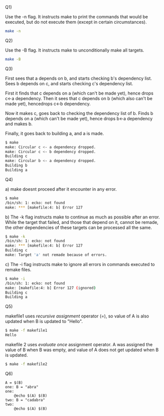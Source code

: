 

Q1)

Use the -n flag. It instructs make to print the commands that would be executed, but do not execute them (except  in
            certain circumstances).
```bash
make -n
```

Q2) 

Use the -B flag. It instructs make to unconditionally make all targets.
```bash
make -B
```

Q3)

First sees that a depends on b, and starts checking b's dependency list. Sees b depends on c, and
    starts checking c's dependency list. 
    
First it finds that c depends on a (which can't be made yet), hence drops c<-a dependency. Then it
    sees that c depends on b (which also can't be made yet), hencedrops c<-b dependency.
    
Now it makes c, goes back to checking the dependency list of b. Finds b depends on a (which can't
    be made yet), hence drops b<-a dependency and makes b.
    
Finally, it goes back to building a, and a is made.
    
```bash
$ make
make: Circular c <- a dependency dropped.
make: Circular c <- b dependency dropped.
Building c
make: Circular b <- a dependency dropped.
Building b
Building a
```

Q4) 

a) make doesnt proceed after it encounter in any error.
``` bash
$ make
/bin/sh: 1: ecko: not found
make: *** [makefile:4: b] Error 127
```

b) The -k flag instructs make to continue as much as possible after an error.  While the  target  that  failed,
            and those that depend on it, cannot be remade, the other dependencies of these
            targets can be processed all the same.
``` bash
$ make -k
/bin/sh: 1: ecko: not found
make: *** [makefile:4: b] Error 127
Building c
make: Target 'a' not remade because of errors.
```

c) The -i flag instructs make to ignore all errors in commands executed to remake files.
``` bash
$ make -i
/bin/sh: 1: ecko: not found
make: [makefile:4: b] Error 127 (ignored)
Building c
Building a
```



Q5) 

makefile1 uses *recursive assignment* operator (=), so value of A is also updated when B is updated to "Hello".
```bash
$ make -f makefile1
Hello
```

makefile 2 uses *evaluate once* assignment operator. A was assigned the value of B when B was empty, and value of A does not get updated when B is updated.
```bash
$ make -f makefile2


```

Q6) 

```make
A = $(B)
one: B = "abra"
one:
	@echo $(A) $(B)
two: B = "cadabra"
two:
	@echo $(A) $(B)
```

